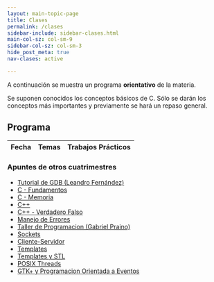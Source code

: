 ```yaml
---
layout: main-topic-page
title: Clases
permalink: /clases
sidebar-include: sidebar-clases.html
main-col-sz: col-sm-9
sidebar-col-sz: col-sm-3
hide_post_meta: true
nav-clases: active

---
```


A continuación se muestra un programa **orientativo** de la materia.

Se suponen conocidos los conceptos básicos de C. Sólo se darán los
conceptos más importantes y previamente se hará un repaso general.

## Programa

<div class="table-responsive">
<table class="table table-striped table-condensed">
<thead>
  <tr>
    <th class="col-md-1">Fecha</th>
    <th>Temas</th>
    <th>Trabajos Prácticos</th>
  </tr>
</thead>
<tbody id="lectures-table">
</tbody>
</table>
</div>

### Apuntes de otros cuatrimestres

<ul>
<li><a href="http://www.drk.com.ar/docs/development/conociendo_gdb.php">Tutorial de GDB (Leandro Fernández)</a></li>

<li><a href="/assets/apuntes_legacy/C - Fundamentos.pdf.7z">C - Fundamentos</a></li>
<li><a href="/assets/apuntes_legacy/C - Memoria.pdf.7z">C - Memoria</a></li>

<li><a href="/assets/apuntes_legacy/C++.pdf.7z">C++</a></li>
<li><a href="/assets/apuntes_legacy/C++ - Verdadero Falso.pdf.7z">C++ - Verdadero Falso</a></li>
<li><a href="/assets/apuntes_legacy/Manejo de Errores.pdf.7z">Manejo de Errores</a></li>

<li><a href="/assets/apuntes_legacy/TallerDeProgramacion_GabrielPraino.pdf.7z">Taller de Programacion (Gabriel Praino)</a></li>

<li><a href="/assets/apuntes_legacy/Sockets.pdf.7z">Sockets</a></li>
<li><a href="/assets/apuntes_legacy/Cliente-Servidor.pdf.7z">Cliente-Servidor</a></li>

<li><a href="/assets/apuntes_legacy/Templates.pdf.7z">Templates</a></li>
<li><a href="/assets/apuntes_legacy/Templates y STL.pdf.7z">Templates y STL</a></li>

<li><a href="/assets/apuntes_legacy/POSIX Threads.pdf.7z">POSIX Threads</a></li>

<li><a href="/assets/apuntes_legacy/GTK+ y Programacion Orientada a Eventos.pdf.7z">GTK+ y Programacion Orientada a Eventos</a></li>
</ul>

<script>
createList = function(array) {
    var node = document.createElement("ul");
    node.className = "list-unstyled";
    array.forEach(function(el) {
        var item = document.createElement("li");
        item.innerHTML = el;
        node.appendChild(item);
    });
    return node;
}

createListOfLinks = function(array) {
    var node = document.createElement("ul");
    node.className = "list-unstyled";
    array.forEach(function(el) {
        var item = document.createElement("li");
        var anchor = document.createElement("a");
        anchor.href = el.link;
        anchor.innerHTML = el.name;
        item.appendChild(anchor);
        node.appendChild(item);
    });
    return node;
}

wrapCell = function (child) {
    var wrapper = document.createElement("td");
    wrapper.appendChild(child);
    return wrapper;
}



nextweek = function (aDate){
    return new Date(aDate.getTime() + 7 * 24 * 60 * 60 * 1000);
}

date_to_string = function (aDate) {
    return aDate.getDate() + '/' + (aDate.getMonth() + 1) + '/' + aDate.getFullYear();
}

fillLecturesTable = function(initial_date, lectures) {
    var today = new Date();
    var nextLectureFound = false;
    var table = document.getElementById("lectures-table");
    var aDate = initial_date;

    for (var i = 0; i < lectures.length; i++) {
        var row = document.createElement("tr");

        if ( today <= aDate && nextLectureFound === false ) {
            nextLectureFound = true;
            row.className = "info";

            var dateNode = document.createTextNode(date_to_string(aDate) + "  \n(próxima clase)");
        }
        else {
            var dateNode = document.createTextNode(date_to_string(aDate));
        }

        var linkSublist = createListOfLinks(lectures[i].links);
        var eventSublist = createList(lectures[i].events);

        row.appendChild(wrapCell(dateNode));
        row.appendChild(wrapCell(linkSublist));
        row.appendChild(wrapCell(eventSublist));

        table.appendChild(row);
        aDate = nextweek(aDate);
    }
}

var lectures = [
    {
        contents:
            ["Introducción a la materia (1h)", "Conceptos de C avanzados (3hs)"],
        events:
            ["Explicación TP 0"],
        links: [
             {
                name: "Introducción a la Materia (presentación)",
                link: "https://github.com/Taller-de-Programacion/Taller-de-Programacion.github.io/raw/master/assets/2018/introduccion.pdf",
             },
             {
                name: "Memoria en C/C++ (handout)",
                link: "https://github.com/Taller-de-Programacion/clases/raw/master/memoria/bin/memoria-handout.pdf",
             },
             {
                name: "Proceso de Compilación (presentación)",
                link: "https://github.com/Taller-de-Programacion/Taller-de-Programacion.github.io/raw/master/assets/2018/proceso_de_compilacion.pdf",
             },
             {
                name: "Proceso de Compilación (tutorial)",
                link: "https://github.com/Taller-de-Programacion/compilacion/tree/master/gcc",
             },
             {
                name: "Makefiles (tutorial)",
                link: "https://github.com/Taller-de-Programacion/compilacion/tree/master/make",
             }
        ],
    },
    {
        contents:
            ["Introducción a Sockets (3hs)", "Repaso de Archivos y TDAs (1h)"],
        events:
            ["Entrega TP 0", "Explicación TP 1"],
        links:
            [
             {
                name: "Introducción a sockets TCP en C (handout)",
                link: "https://github.com/Taller-de-Programacion/clases/raw/master/sockets/bin/sockets-handout.pdf",
             },
             {
                name: "Sockets TCP en C (ejemplos)",
                link: "https://github.com/Taller-de-Programacion/clases/tree/master/sockets/src",
             },
             {
                name: "Archivos (presentación)",
                link: "https://github.com/Taller-de-Programacion/Taller-de-Programacion.github.io/raw/master/assets/2018/archivos.pdf",
             },
             {
                name: "TDAs (presentación)",
                link: "https://github.com/Taller-de-Programacion/Taller-de-Programacion.github.io/raw/master/assets/2018/tipos_de_datos_abstractos.pdf",
             },
        ],
    },
    {
        contents:
            ["Clases, RAII, Move Semantics en C++ (2hs)", "Herencia y Polimorfismo en C++ (2hs)"],
        events:
            ["Corrección TP 0"],
        links:
            [
             {
                name: "struct y clases C++ (handout)",
                link: "https://github.com/Taller-de-Programacion/clases/raw/master/classes/bin/classes-handout.pdf",
             },
             {
                name: "Pasaje de objetos (handout)",
                link: "https://github.com/Taller-de-Programacion/clases/raw/master/moving/bin/moving-handout.pdf",
             },
             {
                name: "Herencia y Polimorfismo (handout)",
                link: "https://github.com/Taller-de-Programacion/Taller-de-Programacion.github.io/raw/master/assets/2018/polimorfismo-handout.pdf",
             },
        ],
    },
    {
        contents:
            ["Feriado"],
        events:
            ["Entrega TP 1", "Explicación TP 2"],
        links:
            []
    },
    {
        contents:
            ["Introducción a Threads (4hs)"],
        events:
            ["Corrección TP 1"],
        links:
            [
             {
                name: "Threads en C++ (tutorial)",
                link: "https://github.com/Taller-de-Programacion/threads",
             },
             {
                name: "Recursos compartidos (handout)",
                link: "https://github.com/eldipa/taller-clases/raw/master/shared-resources/bin/shared-resources-handout.pdf",
             },
             {
                name: "Introducción a Threads (presentación)",
                link: "https://github.com/Taller-de-Programacion/clases/raw/master/introthreads/bin/introathreads-draft.pdf",
             },
        ]
    },
    {
        contents:
            ["Templates/STL (3h)", "Operadores en C++ (1h)"],
        events:
            ["Reentrega TP 1", "Entrega TP 2", "Explicación TP 3"],
        links:
            [
             {
                name: "Templates (handout)",
                link: "https://github.com/Taller-de-Programacion/clases/raw/master/templates/bin/templates-handout.pdf",
             },
             {
                name: "STL (handout)",
                link: "https://github.com/Taller-de-Programacion/clases/raw/master/stl/bin/stl-handout.pdf",
             },
             {
                name: "Sobrecarga de Operadores (presentación)",
                link: "https://github.com/Taller-de-Programacion/Taller-de-Programacion.github.io/raw/master/assets/2018/sobrecarga_de_operadores.pdf",
             },
         ],
    },
    {
        contents:
            ["Excepciones (1hs)", "Introducción a la Arquitectura Cliente-Servidor (2hs)", "Programación Orientada a Eventos (1hs)"],
        events:
            ["Corrección TP 1", "Corrección TP 2"],
        links:
            [
             {
                name: "Manejo de Errores (handout)",
                link: "https://github.com/Taller-de-Programacion/clases/raw/master/manejodeerrores/bin/manejodeerrores-handout.pdf",
             },
             {
                name: "Cliente-Servidor (handout)",
                link: "https://github.com/Taller-de-Programacion/clases/raw/master/client_server_arch/bin/client_server_arch-handout.pdf",
             },
             {
                name: "Programación Orientada a Eventos (handout)",
                link: "https://github.com/Taller-de-Programacion/Taller-de-Programacion.github.io/raw/master/assets/2018/poe-handout.pdf",
             },
             {
                name: "Programación Orientada a Eventos (2) (handout)",
                link: "https://github.com/Taller-de-Programacion/clases/raw/master/prog_orientada_a_eventos/bin/poe-handout.pdf",
             }
            ],
    },
    {
        contents:
            ["CMake (0.5h)", "SDL (1h)", "Qt5 (2.5h)"],
        events:
            ["Reentrega TP 2", "Entrega TP 3", "Explicación TP Final"],
        links:
            [
             {
                name: "Bibliotecas GUI",
                link: "https://github.com/Taller-de-Programacion/clases/tree/feature/bibliotecas-gui/bibliotecas-gui",
             }
            ]
    },
    {
        contents:
            ["Sockets UDP (1hs)", "Features extra de C++ (1hs)", "Espacio para consultas (1hs)"],
        events:
            ["Corrección TP 2", "Corrección TP 3"],
        links:
            [
             
             {
                name: "Introducción a Sockets UDP en C (presentación)",
                link: "https://github.com/Taller-de-Programacion/Taller-de-Programacion.github.io/raw/master/assets/2018/introduccion_sockets_udp.pdf",
             },
             {
                name: "Extra C++",
                link: "https://github.com/Taller-de-Programacion/clases/tree/master/cpp-misc",
             }
            ]
    },
    {
        contents:
            ["Desarrollo de Trabajo Grupal"],
        events:
            ["Reentrega TP 3"],
        links:
            [],
    },
    {
        contents:
            ["Desarrollo de Trabajo Grupal"],
        events:
            ["Corrección TP 3"],
        links:
            [],
    },
    {
        contents:
            ["Desarrollo de Trabajo Grupal"],
        events:
            [],
        links:
            [],
    },
    {
        contents:
            ["Desarrollo de Trabajo Grupal"],
        events:
            [],
        links:
            [],
    },
    {
        contents:
            ["Desarrollo de Trabajo Grupal"],
        events:
            [],
        links:
            [],
    },
    {
        contents:
            ["Desarrollo de Trabajo Grupal"],
        events:
            ["Entrega TP Final"],
        links:
            [],
    },
    {
        contents:
            ["Desarrollo de Trabajo Grupal"],
        events:
            ["Corrección TP Final"],
        links:
            [],
    },
    {
        contents:
            ["Desarrollo de Trabajo Grupal"],
        events:
            ["Reentrega TP Final"],
        links:
            [],
    },
];

fillLecturesTable(new Date("{{ site.current_quater }}"), lectures);
</script>


